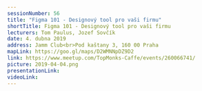 ```yaml
---
sessionNumber: 56
title: "Figma 101 - Designový tool pro vaši firmu"
shortTitle: Figma 101 - Designový tool pro vaši firmu
lecturers: Tom Paulus, Jozef Sovčík
date: 4. dubna 2019
address: Jamm Club<br>Pod kaštany 3, 160 00 Praha
mapLink: https://goo.gl/maps/D2WMNNpDZ9D2
link: https://www.meetup.com/TopMonks-Caffe/events/260066741/
picture: 2019-04-04.png
presentationLink:
videoLink:
---
```


